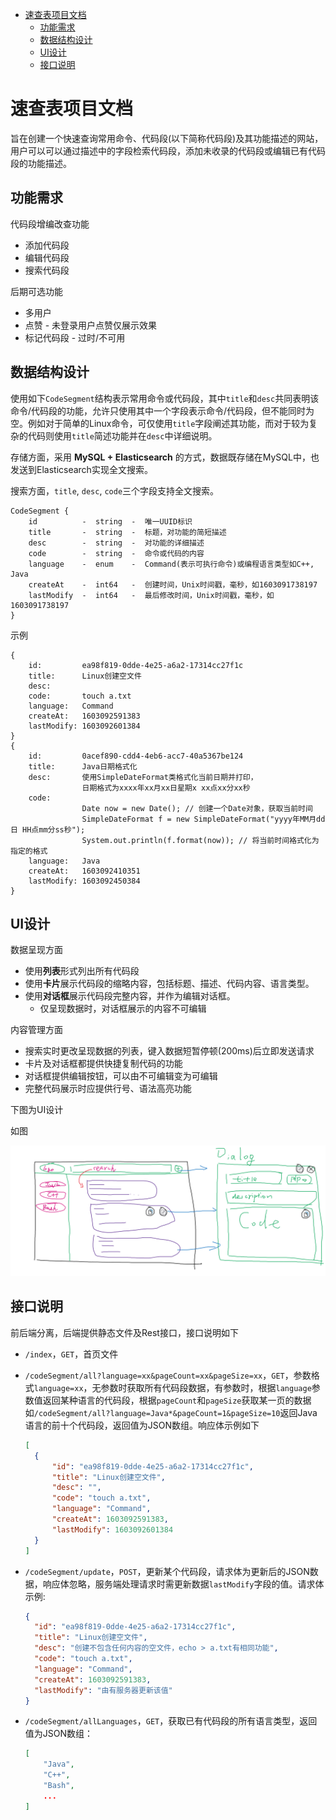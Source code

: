 - [速查表项目文档](#速查表项目文档)
  - [功能需求](#功能需求)
  - [数据结构设计](#数据结构设计)
  - [UI设计](#ui设计)
  - [接口说明](#接口说明)

# 速查表项目文档

旨在创建一个快速查询常用命令、代码段(以下简称代码段)及其功能描述的网站，用户可以可以通过描述中的字段检索代码段，添加未收录的代码段或编辑已有代码段的功能描述。

## 功能需求

代码段增编改查功能
- 添加代码段
- 编辑代码段
- 搜索代码段

后期可选功能
- 多用户
- 点赞 - 未登录用户点赞仅展示效果
- 标记代码段 - 过时/不可用

## 数据结构设计

使用如下`CodeSegment`结构表示常用命令或代码段，其中`title`和`desc`共同表明该命令/代码段的功能，允许只使用其中一个字段表示命令/代码段，但不能同时为空。例如对于简单的Linux命令，可仅使用`title`字段阐述其功能，而对于较为复杂的代码则使用`title`简述功能并在`desc`中详细说明。

存储方面，采用 **MySQL + Elasticsearch** 的方式，数据既存储在MySQL中，也发送到Elasticsearch实现全文搜索。

搜索方面，`title`, `desc`, `code`三个字段支持全文搜索。

```
CodeSegment {
    id          -  string  -  唯一UUID标识
    title       -  string  -  标题，对功能的简短描述
    desc        -  string  -  对功能的详细描述
    code        -  string  -  命令或代码的内容
    language    -  enum    -  Command(表示可执行命令)或编程语言类型如C++, Java
    createAt    -  int64   -  创建时间，Unix时间戳，毫秒，如1603091738197
    lastModify  -  int64   -  最后修改时间，Unix时间戳，毫秒，如1603091738197
}
```
示例
```
{
    id:         ea98f819-0dde-4e25-a6a2-17314cc27f1c
    title:      Linux创建空文件
    desc:
    code:       touch a.txt
    language:   Command
    createAt:   1603092591383
    lastModify: 1603092601384
}
{
    id:         0acef890-cdd4-4eb6-acc7-40a5367be124
    title:      Java日期格式化
    desc:       使用SimpleDateFormat类格式化当前日期并打印，
                日期格式为xxxx年xx月xx日星期x xx点xx分xx秒
    code:   
                Date now = new Date(); // 创建一个Date对象，获取当前时间
                SimpleDateFormat f = new SimpleDateFormat("yyyy年MM月dd日 HH点mm分ss秒");
                System.out.println(f.format(now)); // 将当前时间袼式化为指定的格式
    language:   Java
    createAt:   1603092410351
    lastModify: 1603092450384
}
```

## UI设计

数据呈现方面
- 使用**列表**形式列出所有代码段
- 使用**卡片**展示代码段的缩略内容，包括标题、描述、代码内容、语言类型。
- 使用**对话框**展示代码段完整内容，并作为编辑对话框。
  - 仅呈现数据时，对话框展示的内容不可编辑

内容管理方面
- 搜索实时更改呈现数据的列表，键入数据短暂停顿(200ms)后立即发送请求
- 卡片及对话框都提供快捷复制代码的功能
- 对话框提供编辑按钮，可以由不可编辑变为可编辑
- 完整代码展示时应提供行号、语法高亮功能

下图为UI设计

如图

![UI](UI.png)

## 接口说明

前后端分离，后端提供静态文件及Rest接口，接口说明如下

- `/index`，`GET`，首页文件

- `/codeSegment/all?language=xx&pageCount=xx&pageSize=xx`，`GET`，参数格式`language=xx`，无参数时获取所有代码段数据，有参数时，根据`language`参数值返回某种语言的代码段，根据`pageCount`和`pageSize`获取某一页的数据 如`/codeSegment/all?language=Java*&pageCount=1&pageSize=10`返回Java语言的前十个代码段，返回值为JSON数组。响应体示例如下

  ```json
  [
    {
        "id": "ea98f819-0dde-4e25-a6a2-17314cc27f1c",
        "title": "Linux创建空文件",
        "desc": "",
        "code": "touch a.txt",
        "language": "Command",
        "createAt": 1603092591383,
        "lastModify": 1603092601384
    }
  ]
  ```
- `/codeSegment/update`，`POST`，更新某个代码段，请求体为更新后的JSON数据，响应体忽略，服务端处理请求时需更新数据`lastModify`字段的值。请求体示例:

  ```json
  {
    "id": "ea98f819-0dde-4e25-a6a2-17314cc27f1c",
    "title": "Linux创建空文件",
    "desc": "创建不包含任何内容的空文件，echo > a.txt有相同功能",
    "code": "touch a.txt",
    "language": "Command",
    "createAt": 1603092591383,
    "lastModify": "由有服务器更新该值"
  }
  ```
- `/codeSegment/allLanguages`，`GET`，获取已有代码段的所有语言类型，返回值为JSON数组：
  ```json
  [
      "Java",
      "C++",
      "Bash",
      ...
  ]
  ```

